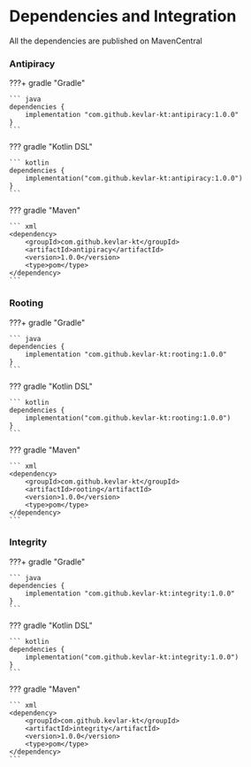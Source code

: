 # Dependencies and Integration

All the dependencies are published on MavenCentral

### Antipiracy
???+ gradle "Gradle"

	``` java
	dependencies {
    	implementation "com.github.kevlar-kt:antipiracy:1.0.0"
	}
	```

??? gradle "Kotlin DSL"

	``` kotlin
	dependencies {
	    implementation("com.github.kevlar-kt:antipiracy:1.0.0")
	}
	```

??? gradle "Maven"

	``` xml
	<dependency>
	    <groupId>com.github.kevlar-kt</groupId>
	    <artifactId>antipiracy</artifactId>
	    <version>1.0.0</version>
	    <type>pom</type>
	</dependency>
	```


### Rooting
???+ gradle "Gradle"

	``` java
	dependencies {
    	implementation "com.github.kevlar-kt:rooting:1.0.0"
	}
	```

??? gradle "Kotlin DSL"

	``` kotlin
	dependencies {
	    implementation("com.github.kevlar-kt:rooting:1.0.0")
	}
	```

??? gradle "Maven"

	``` xml
	<dependency>
	    <groupId>com.github.kevlar-kt</groupId>
	    <artifactId>rooting</artifactId>
	    <version>1.0.0</version>
	    <type>pom</type>
	</dependency>
	```


### Integrity

???+ gradle "Gradle"

	``` java
	dependencies {
    	implementation "com.github.kevlar-kt:integrity:1.0.0"
	}
	```

??? gradle "Kotlin DSL"

	``` kotlin
	dependencies {
	    implementation("com.github.kevlar-kt:integrity:1.0.0")
	}
	```

??? gradle "Maven"

	``` xml
	<dependency>
	    <groupId>com.github.kevlar-kt</groupId>
	    <artifactId>integrity</artifactId>
	    <version>1.0.0</version>
	    <type>pom</type>
	</dependency>
	```
